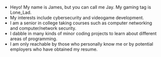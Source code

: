 - Heyo! My name is James, but you can call me Jay. My gaming tag is Lone_Lad.
- My interests include cybersecurity and videogame development.
- I am a senior in college taking courses such as computer networking and computer/network security.
- I dabble in many kinds of minor coding projects to learn about different areas of programming.
- I am only reachable by those who personally know me or by potential employers who have obtained my resume.

<!---
jaymac00/jaymac00 is a ✨ special ✨ repository because its `README.md` (this file) appears on your GitHub profile.
You can click the Preview link to take a look at your changes.
--->
